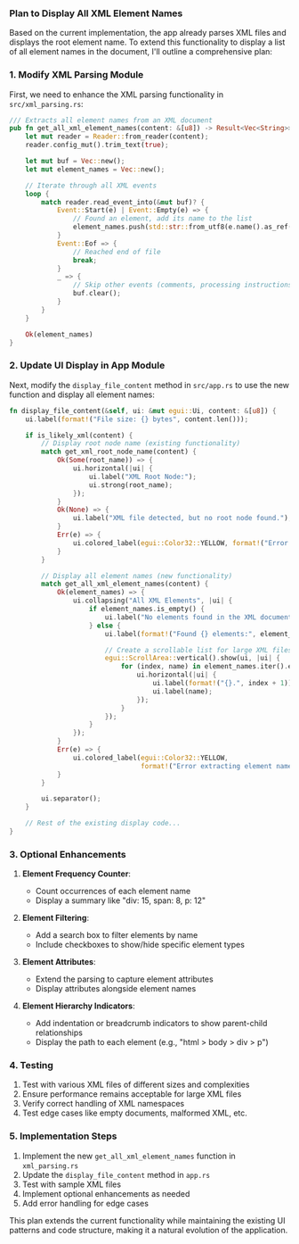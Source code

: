 ### Plan to Display All XML Element Names

Based on the current implementation, the app already parses XML files and displays the root element name. To extend this
functionality to display a list of all element names in the document, I'll outline a comprehensive plan:

### 1. Modify XML Parsing Module

First, we need to enhance the XML parsing functionality in `src/xml_parsing.rs`:

```rust
/// Extracts all element names from an XML document
pub fn get_all_xml_element_names(content: &[u8]) -> Result<Vec<String>> {
    let mut reader = Reader::from_reader(content);
    reader.config_mut().trim_text(true);

    let mut buf = Vec::new();
    let mut element_names = Vec::new();

    // Iterate through all XML events
    loop {
        match reader.read_event_into(&mut buf)? {
            Event::Start(e) | Event::Empty(e) => {
                // Found an element, add its name to the list
                element_names.push(std::str::from_utf8(e.name().as_ref())?.to_string());
            }
            Event::Eof => {
                // Reached end of file
                break;
            }
            _ => {
                // Skip other events (comments, processing instructions, etc.)
                buf.clear();
            }
        }
    }

    Ok(element_names)
}
```

### 2. Update UI Display in App Module

Next, modify the `display_file_content` method in `src/app.rs` to use the new function and display all element names:

```rust
fn display_file_content(&self, ui: &mut egui::Ui, content: &[u8]) {
    ui.label(format!("File size: {} bytes", content.len()));

    if is_likely_xml(content) {
        // Display root node name (existing functionality)
        match get_xml_root_node_name(content) {
            Ok(Some(root_name)) => {
                ui.horizontal(|ui| {
                    ui.label("XML Root Node:");
                    ui.strong(root_name);
                });
            }
            Ok(None) => {
                ui.label("XML file detected, but no root node found.");
            }
            Err(e) => {
                ui.colored_label(egui::Color32::YELLOW, format!("Error parsing XML: {e}"));
            }
        }

        // Display all element names (new functionality)
        match get_all_xml_element_names(content) {
            Ok(element_names) => {
                ui.collapsing("All XML Elements", |ui| {
                    if element_names.is_empty() {
                        ui.label("No elements found in the XML document.");
                    } else {
                        ui.label(format!("Found {} elements:", element_names.len()));

                        // Create a scrollable list for large XML files
                        egui::ScrollArea::vertical().show(ui, |ui| {
                            for (index, name) in element_names.iter().enumerate() {
                                ui.horizontal(|ui| {
                                    ui.label(format!("{}.", index + 1));
                                    ui.label(name);
                                });
                            }
                        });
                    }
                });
            }
            Err(e) => {
                ui.colored_label(egui::Color32::YELLOW,
                                 format!("Error extracting element names: {e}"));
            }
        }

        ui.separator();
    }

    // Rest of the existing display code...
}
```

### 3. Optional Enhancements

1. **Element Frequency Counter**:
    - Count occurrences of each element name
    - Display a summary like "div: 15, span: 8, p: 12"

2. **Element Filtering**:
    - Add a search box to filter elements by name
    - Include checkboxes to show/hide specific element types

3. **Element Attributes**:
    - Extend the parsing to capture element attributes
    - Display attributes alongside element names

4. **Element Hierarchy Indicators**:
    - Add indentation or breadcrumb indicators to show parent-child relationships
    - Display the path to each element (e.g., "html > body > div > p")

### 4. Testing

1. Test with various XML files of different sizes and complexities
2. Ensure performance remains acceptable for large XML files
3. Verify correct handling of XML namespaces
4. Test edge cases like empty documents, malformed XML, etc.

### 5. Implementation Steps

1. Implement the new `get_all_xml_element_names` function in `xml_parsing.rs`
2. Update the `display_file_content` method in `app.rs`
3. Test with sample XML files
4. Implement optional enhancements as needed
5. Add error handling for edge cases

This plan extends the current functionality while maintaining the existing UI patterns and code structure, making it a
natural evolution of the application.
